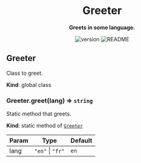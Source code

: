 <h1 align="center">Greeter</h1>

<p align="center">
    <strong>Greets in some language.</strong>
</p>

<p align="center">
    <img src="https://img.shields.io/badge/version-0.0.2-brightgreen" alt="version" />
    <img src="https://img.shields.io/badge/README-available-brightgreen" alt="README" />
</p>

<a name="Greeter"></a>

## Greeter

Class to greet.

**Kind**: global class  
<a name="Greeter.greet"></a>

### Greeter.greet(lang) ⇒ <code>string</code>

Static method that greets.

**Kind**: static method of [<code>Greeter</code>](#Greeter)

| Param | Type                                                       | Default         |
| ----- | ---------------------------------------------------------- | --------------- |
| lang  | <code>&quot;en&quot;</code> \| <code>&quot;fr&quot;</code> | <code>en</code> |
